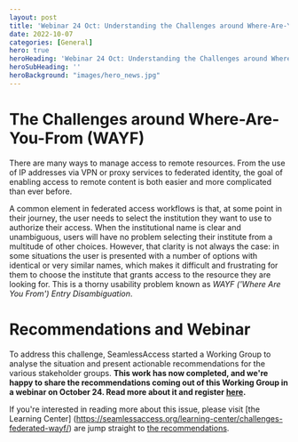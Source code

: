```yaml
---
layout: post
title: 'Webinar 24 Oct: Understanding the Challenges around Where-Are-You-From (WAYF)'
date: 2022-10-07
categories: [General]
hero: true
heroHeading: 'Webinar 24 Oct: Understanding the Challenges around Where-Are-You-From (WAYF)'
heroSubHeading: ''
heroBackground: "images/hero_news.jpg"
---
```



# The Challenges around Where-Are-You-From (WAYF)

There are many ways to manage access to remote resources. From the use of IP
addresses via VPN or proxy services to federated identity, the goal of enabling
access to remote content is both easier and more complicated than ever before.

A common element in federated access workflows is that, at some point in their journey, the user needs to select the institution they want to use to authorize their access. When the
institutional name is clear and unambiguous, users will have no problem selecting their institute from a
multitude of other choices. However, that clarity is not always the case: in some situations the user is presented with a number of options with identical or very similar names, which makes it difficult and frustrating for them to choose the institute that grants access to the resource they are looking for. This is a thorny usability problem known as _WAYF ('Where Are You From') Entry Disambiguation_.


# Recommendations and Webinar


To address this challenge, SeamlessAccess started a Working Group to analyse the situation and present actionable recommendations for the various stakeholder groups. **This work has now completed, and we're happy to share the recommendations coming out of this Working Group in a webinar on October 24. Read more about it and register [here](https://www.stm-assoc.org/events/seamlessaccess-webinar-2/).**

If you're interested in reading more about this issue, please visit [the Learning Center] (https://seamlessaccess.org/learning-center/challenges-federated-wayf/) are jump straight to [the recommendations](https://seamlessaccess.org/learning-center/WAYF-Recommendations.pdf).

